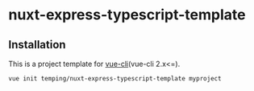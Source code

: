 # nuxt-express-typescript-template

## Installation
This is a project template for [vue-cli](https://github.com/vuejs/vue-cli)(vue-cli 2.x<=).

``` bash
vue init temping/nuxt-express-typescript-template myproject
```